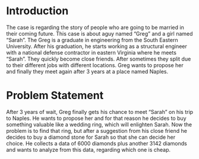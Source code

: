 # Introduction
The case is regarding the story of people who are going to be married in their coming future. This case is about aguy named “Greg” and a girl named “Sarah”. The Greg is a graduate in engineering from the South Eastern University. After his graduation, he starts working as a structural engineer with a national defense contractor in eastern Virginia where he meets “Sarah”. They quickly become close friends. After sometimes they split due to their different jobs with different locations. Greg wants to propose her and finally they meet again after 3 years at a place named Naples.

# Problem Statement
After 3 years of wait, Greg finally gets his chance to meet “Sarah” on his trip to Naples. He wants to propose her and for that reason he decides to buy something valuable like a wedding ring, which will enlighten Sarah. Now the problem is to find that ring, but after a suggestion from his close friend he decides to buy a diamond stone for Sarah so that she can decide her choice. He collects a data of 6000 diamonds plus another 3142 diamonds and wants to analyze from this data, regarding which one is cheap.

